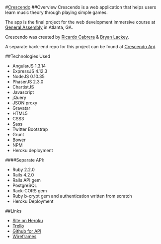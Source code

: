 #[Crescendo](https://playcrescendo.herokuapp.com/#/)
##Overview
Crescendo is a web application that helps users learn music theory through playing simple games. 

The app is the final project for the web development immersive course at [General Assembly](https://generalassemb.ly/education/web-development-immersive) in Atlanta, GA.

Crescendo was created by [Ricardo Cabrera](https://github.com/riccabrera) & [Bryan Lackey](https://github.com/lackeyjb).

A separate back-end repo for this project can be found at [Crescendo Api](https://github.com/riccabrera/crescendo_api).

##Technologies Used
* AngularJS 1.3.14
* ExpressJS 4.12.3
* NodeJS 0.10.35
* PhaserJS 2.3.0
* ChartistJS
* Javascript
* jQuery
* JSON proxy
* Gravatar
* HTML5
* CSS3
* Sass
* Twitter Bootstrap
* Grunt 
* Bower
* NPM
* Heroku deployment

####Separate API:
* Ruby 2.2.0
* Rails 4.2.0
* Rails API gem
* PostgreSQL
* Rack-CORS gem
* Ruby b-crypt gem and authentication written from scratch
* Heroku Deployment

##Links
* [Site on Heroku](https://playcrescendo.herokuapp.com)
* [Trello](https://trello.com/b/uV0OHlEU/crescendo)
* [Github for API](https://github.com/riccabrera/crescendo_api)
* [Wireframes](https://moqups.com/wawasho/TCDwEPpj/)
